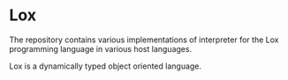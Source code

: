 # Lox

The repository contains various implementations of interpreter for the Lox programming language in various host languages.

Lox is a dynamically typed object oriented language.